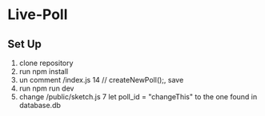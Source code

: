 # Live-Poll

## Set Up

1. clone repository
2. run npm install
3. un comment /index.js 14 // createNewPoll();, save
4. run npm run dev
5. change /public/sketch.js 7 let poll_id = "changeThis" 
to the one found in database.db
